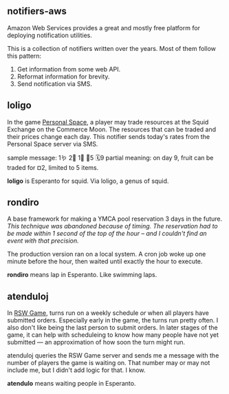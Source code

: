 ## notifiers-aws

Amazon Web Services provides a great and mostly free platform for deploying
notification utilities.

This is a collection of notifiers written over the years. Most of them follow
this pattern:

1. Get information from some web API.
1. Reformat information for brevity.
1. Send notification via SMS.

## loligo

In the game [Personal Space](),
a player may trade resources at the Squid Exchange on the Commerce Moon.
The resources that can be traded and their prices change each day. This
notifier sends today's rates from the Personal Space server via SMS.

sample message: 1🪱 2🍐 1🐚 🛑5 🗓9 
partial meaning: on day 9, fruit can be traded for ¤2, limited to 5 items.

**loligo** is Esperanto for squid. Via loligo, a genus of squid.


## rondiro

A base framework for making a YMCA pool reservation 3 days in the future.
*This technique was abandoned because of timing. The reservation had to be
made within 1 second of the top of the hour – and I couldn't find an event
with that precision.*

The production version ran on a local system. A cron job woke up one minute
before the hour, then waited until exactly the hour to execute.

**rondiro** means lap in Esperanto. Like swimming laps.

## atenduloj

In [RSW Game](http://rswgame.com/en/welcome), turns
run on a weekly schedule *or* when all players have submitted orders.
Especially early in the game, the turns run pretty often. I also don't like
being the last person to submit orders. In later stages of the game, it can
help with scheduleing to know how many people have not yet submitted — an
approximation of how soon the turn might run.

atenduloj queries the RSW Game server and sends me a message with the number
of players the game is waiting on. That number may or may not include me, but
I didn't add logic for that. I know.

**atendulo** means waiting people in Esperanto.


